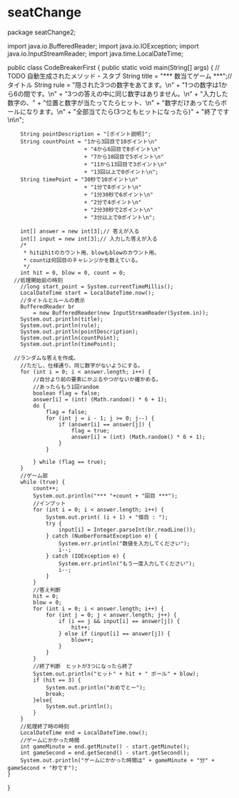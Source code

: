 # seatChange
package seatChange2;

import java.io.BufferedReader;
import java.io.IOException;
import java.io.InputStreamReader;
import java.time.LocalDateTime;

public class CodeBreakerFirst {
	public static void main(String[] args) {
		// TODO 自動生成されたメソッド・スタブ
		String title = "*** 数当てゲーム ***";// タイトル
        String rule = "隠された3つの数字をあてます。\n"
                    + "1つの数字は1から6の間です。\n"
                    + "3つの答えの中に同じ数字はありません。\n"
                    + "入力した数字の、"
                    + "位置と数字が当たってたらヒット、\n"
                    + "数字だけあってたらボールになります。\n"
                    + "全部当てたら(3つともヒットになったら)"
                    + "終了です\n\n";
        
        String pointDescription = "[ポイント説明]";
        String countPoint = "1から3回目で10ポイント\n"
        					+ "4から6回目で8ポイント\n" 
        					+ "7から10回目で5ポイント\n"
        					+ "11から13回目で3ポイント\n"
        					+ "13回以上で0ポイント\n";
        String timePoint = "30秒で10ポイント\n"
        					+ "1分で8ポイント\n"
        					+ "1分30秒で6ポイント\n"
        					+ "2分で4ポイント\n"
        					+ "2分30秒で2ポイント\n"
        					+ "3分以上で0ポイント\n";

        int[] answer = new int[3];// 答えが入る
        int[] input = new int[3];// 入力した答えが入る
        /*
         * hitはhitのカウント用、blowもblowのカウント用。
         * countは何回目のチャレンジかを数えている。
         */
        int hit = 0, blow = 0, count = 0;
      //処理開始前の時刻
    	//long start_point = System.currentTimeMillis(); 
        LocalDateTime start = LocalDateTime.now();
        //タイトルとルールの表示
        BufferedReader br
            = new BufferedReader(new InputStreamReader(System.in));
        System.out.println(title);
        System.out.println(rule);
        System.out.println(pointDescription);
        System.out.println(countPoint);
        System.out.println(timePoint);
      
      //ランダムな答えを作成。
        //ただし、仕様通り、同じ数字がないようにする。
        for (int i = 0; i < answer.length; i++) {
            //自分より前の要素にかぶるやつがないか確かめる。
            //あったらもう1回random
            boolean flag = false;
            answer[i] = (int) (Math.random() * 6 + 1);
            do {
                flag = false;
                for (int j = i - 1; j >= 0; j--) {
                    if (answer[i] == answer[j]) {
                        flag = true;
                        answer[i] = (int) (Math.random() * 6 + 1);
                    }
                }

            } while (flag == true);
        }
        //ゲーム部
        while (true) {
            count++;
            System.out.println("*** "+count + "回目 ***");
            //インプット
            for (int i = 0; i < answer.length; i++) {
                System.out.print( (i + 1) + "個目 : ");
                try {
                    input[i] = Integer.parseInt(br.readLine());
                } catch (NumberFormatException e) {
                    System.err.println("数値を入力してください");
                    i--;
                } catch (IOException e) {
                    System.err.println("もう一度入力してください");
                    i--;
                }
            }
            //答え判断
            hit = 0;
            blow = 0;
            for (int i = 0; i < answer.length; i++) {
                for (int j = 0; j < answer.length; j++) {
                    if (i == j && input[i] == answer[j]) {
                        hit++;
                    } else if (input[i] == answer[j]) {
                        blow++;
                    }
                }
            }
            //終了判断　ヒットが3つになったら終了
            System.out.println("ヒット" + hit + " ボール" + blow);
            if (hit == 3) {
                System.out.println("おめでとー");
                break;
            }else{
                System.out.println();
            }
        }
        //処理終了時の時刻
        LocalDateTime end = LocalDateTime.now();
    	//ゲームにかかった時間
        int gameMinute = end.getMinute() - start.getMinute();
        int gameSecond = end.getSecond() - start.getSecond();
        System.out.println("ゲームにかかった時間は" + gameMinute + "分" + gameSecond + "秒です");
	}
}
